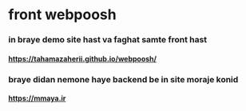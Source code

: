 # front webpoosh
### in braye demo site hast va faghat samte front hast
#### https://tahamazaherii.github.io/webpoosh/

### braye didan nemone haye backend be in site moraje konid
#### https://mmaya.ir
